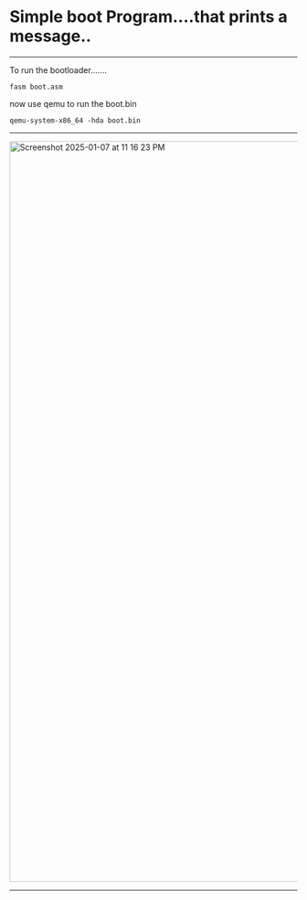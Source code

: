 # Simple boot Program....that prints a message..

---

To run the bootloader.......

```
fasm boot.asm
```
now use qemu to run the boot.bin
```
qemu-system-x86_64 -hda boot.bin
```

---

<img width="1297" alt="Screenshot 2025-01-07 at 11 16 23 PM" src="https://github.com/user-attachments/assets/c5766540-1179-4b46-accc-bd97adae1094" />

---
